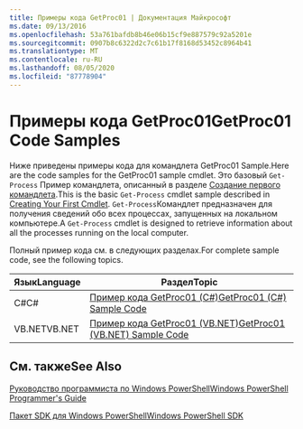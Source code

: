 ```yaml
---
title: Примеры кода GetProc01 | Документация Майкрософт
ms.date: 09/13/2016
ms.openlocfilehash: 53a761bafdb8b46e06b15cf9e887579c92a5201e
ms.sourcegitcommit: 0907b8c6322d2c7c61b17f8168d53452c8964b41
ms.translationtype: MT
ms.contentlocale: ru-RU
ms.lasthandoff: 08/05/2020
ms.locfileid: "87778904"
---
```

# <a name="getproc01-code-samples"></a><span data-ttu-id="902eb-102">Примеры кода GetProc01</span><span class="sxs-lookup"><span data-stu-id="902eb-102">GetProc01 Code Samples</span></span>

<span data-ttu-id="902eb-103">Ниже приведены примеры кода для командлета GetProc01 Sample.</span><span class="sxs-lookup"><span data-stu-id="902eb-103">Here are the code samples for the GetProc01 sample cmdlet.</span></span> <span data-ttu-id="902eb-104">Это базовый `Get-Process` Пример командлета, описанный в разделе [Создание первого командлета](../cmdlet/creating-a-cmdlet-without-parameters.md).</span><span class="sxs-lookup"><span data-stu-id="902eb-104">This is the basic `Get-Process` cmdlet sample described in [Creating Your First Cmdlet](../cmdlet/creating-a-cmdlet-without-parameters.md).</span></span> <span data-ttu-id="902eb-105">`Get-Process`Командлет предназначен для получения сведений обо всех процессах, запущенных на локальном компьютере.</span><span class="sxs-lookup"><span data-stu-id="902eb-105">A `Get-Process` cmdlet is designed to retrieve information about all the processes running on the local computer.</span></span>

<span data-ttu-id="902eb-106">Полный пример кода см. в следующих разделах.</span><span class="sxs-lookup"><span data-stu-id="902eb-106">For complete sample code, see the following topics.</span></span>

|<span data-ttu-id="902eb-107">Язык</span><span class="sxs-lookup"><span data-stu-id="902eb-107">Language</span></span>|<span data-ttu-id="902eb-108">Раздел</span><span class="sxs-lookup"><span data-stu-id="902eb-108">Topic</span></span>|
|--------------|-----------|
|<span data-ttu-id="902eb-109">C#</span><span class="sxs-lookup"><span data-stu-id="902eb-109">C#</span></span>|[<span data-ttu-id="902eb-110">Пример кода GetProc01 (C#)</span><span class="sxs-lookup"><span data-stu-id="902eb-110">GetProc01 (C#) Sample Code</span></span>](./getproc01-csharp-sample-code.md)|
|<span data-ttu-id="902eb-111">VB.NET</span><span class="sxs-lookup"><span data-stu-id="902eb-111">VB.NET</span></span>|[<span data-ttu-id="902eb-112">Пример кода GetProc01 (VB.NET)</span><span class="sxs-lookup"><span data-stu-id="902eb-112">GetProc01 (VB.NET) Sample Code</span></span>](./getproc01-vb-net-sample-code.md)|

## <a name="see-also"></a><span data-ttu-id="902eb-113">См. также</span><span class="sxs-lookup"><span data-stu-id="902eb-113">See Also</span></span>

[<span data-ttu-id="902eb-114">Руководство программиста по Windows PowerShell</span><span class="sxs-lookup"><span data-stu-id="902eb-114">Windows PowerShell Programmer's Guide</span></span>](./windows-powershell-programmer-s-guide.md)

[<span data-ttu-id="902eb-115">Пакет SDK для Windows PowerShell</span><span class="sxs-lookup"><span data-stu-id="902eb-115">Windows PowerShell SDK</span></span>](../windows-powershell-reference.md)
